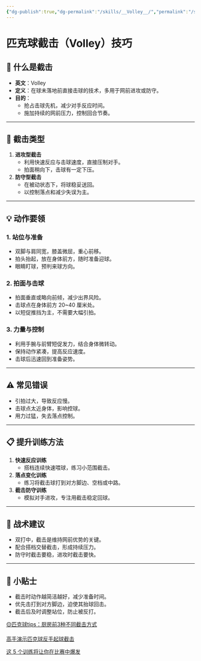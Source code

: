 ```yaml
---
{"dg-publish":true,"dg-permalink":"/skills/__Volley__/","permalink":"/skills/__Volley__/"}
---
```


# 匹克球截击（Volley）技巧

## 🎯 什么是截击
- **英文**：Volley  
- **定义**：在球未落地前直接击球的技术，多用于网前进攻或防守。
- **目的**：
  - 抢占击球先机，减少对手反应时间。
  - 施加持续的网前压力，控制回合节奏。

---

## 🏓 截击类型
1. **进攻型截击**
   - 利用快速反应与击球速度，直接压制对手。
   - 拍面稍向下，击球有一定下压。
2. **防守型截击**
   - 在被动状态下，将球稳妥送回。
   - 以控制落点和减少失误为主。

---

## 💡 动作要领

### 1. 站位与准备
- 双脚与肩同宽，膝盖微屈，重心前移。
- 拍头抬起，放在身体前方，随时准备迎球。
- 眼睛盯球，预判来球方向。

### 2. 拍面与击球
- 拍面垂直或略向前倾，减少出界风险。
- 击球点在身体前方 20~40 厘米处。
- 以短促推挡为主，不需要大幅引拍。

### 3. 力量与控制
- 利用手腕与前臂短促发力，结合身体微转动。
- 保持动作紧凑，提高反应速度。
- 击球后迅速回到准备姿势。

---

## ⚠ 常见错误
- 引拍过大，导致反应慢。
- 击球点太近身体，影响控球。
- 用力过猛，失去落点控制。

---

## 📋 提升训练方法
1. **快速反应训练**
   - 搭档连续快速喂球，练习小范围截击。
2. **落点变化训练**
   - 练习将截击球打到对方脚边、空档或中路。
3. **截击防守训练**
   - 模拟对手进攻，专注用截击稳定回球。

---

## 📌 战术建议
- 双打中，截击是维持网前优势的关键。
- 配合搭档交替截击，形成持续压力。
- 防守时截击要稳，进攻时截击要快。

---

## 📝 小贴士
- 截击时动作越简洁越好，减少准备时间。
- 优先击打到对方脚边，迫使其抬球回击。
- 截击后及时调整站位，防止被反打。


[🟡匹克球tips：厨房前3种不同截击方式](https://www.xiaohongshu.com/explore/67b6f90a0000000029025a32?app_platform=ios&app_version=8.97.1&share_from_user_hidden=true&xsec_source=app_share&type=video&xsec_token=CB4qz6Qn-XyARUEhmLZVe1PIxOVugoKW_G2RseANU_Kys=&author_share=1&xhsshare=WeixinSession&shareRedId=ODdGQklJOUo2NzUyOTgwNjczOTc9SjhM&apptime=1756108017&share_id=4fb180776e8445ddbdf56bc7ee8b1f12)


[高手演示匹克球反手起球截击](https://www.xiaohongshu.com/explore/64d2000c000000001701b157?app_platform=ios&app_version=8.97&share_from_user_hidden=true&xsec_source=app_share&type=video&xsec_token=CB4QLk-TLt6ddS2xkwKdkIkF9PEwiCrMNQh831D7UvD8k=&author_share=1&xhsshare=WeixinSession&shareRedId=ODdGQklJOUo2NzUyOTgwNjczOTc9SjhM&apptime=1755691525&share_id=661aad392ab64799abba191a9087a954)

[这 5 个训练将让你在比赛中爆发](https://www.xiaohongshu.com/explore/68a5c998000000001c00b7e5?app_platform=ios&app_version=8.97&share_from_user_hidden=true&xsec_source=app_share&type=video&xsec_token=CBKsA1Y6geCpTVgnstV_oA7PDSriD11-aE-BwO6scFgiM=&author_share=1&xhsshare=WeixinSession&shareRedId=ODdGQklJOUo2NzUyOTgwNjczOTc9SjhM&apptime=1755697664&share_id=9c67be7abd2a43b3b232fb4b21227446)